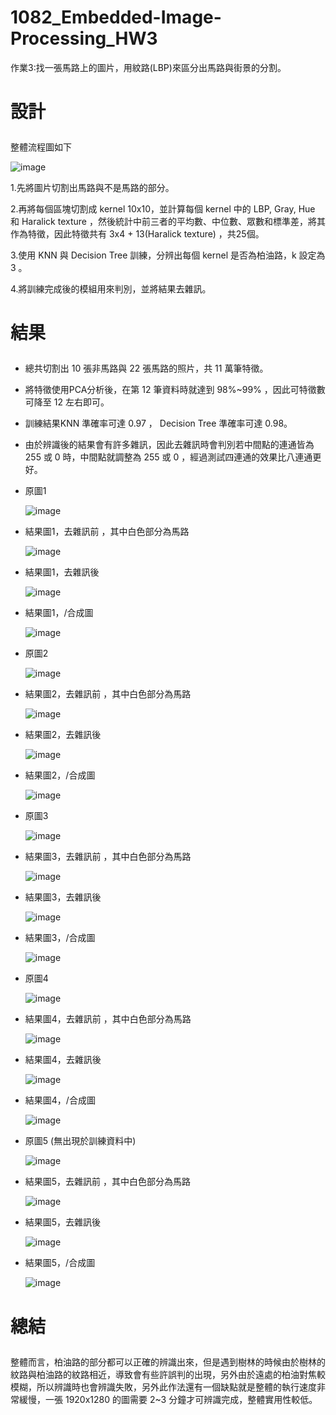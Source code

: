 # 1082_Embedded-Image-Processing_HW3

作業3:找一張馬路上的圖片，用紋路(LBP)來區分出馬路與街景的分割。

# 設計 </p>

整體流程圖如下</p>
![image](https://github.com/wasteee/-1082_Embedded-Image-Processing_HW3/blob/master/image/others/model.png)

1.先將圖片切割出馬路與不是馬路的部分。</p>
2.再將每個區塊切割成 kernel 10x10，並計算每個 kernel 中的 LBP, Gray, Hue 和 Haralick texture ，然後統計中前三者的平均數、中位數、眾數和標準差，將其作為特徵，因此特徵共有 3x4 + 13(Haralick texture) ，共25個。</p>
3.使用 KNN 與 Decision Tree 訓練，分辨出每個 kernel 是否為柏油路，k 設定為 3 。</p>
4.將訓練完成後的模組用來判別，並將結果去雜訊。</p>

# 結果 </p>
- 總共切割出 10 張非馬路與 22 張馬路的照片，共 11 萬筆特徵。</p>
- 將特徵使用PCA分析後，在第 12 筆資料時就達到 98%~99% ，因此可特徵數可降至 12 左右即可。</p>
- 訓練結果KNN 準確率可達 0.97 ， Decision Tree 準確率可達 0.98。</p>
- 由於辨識後的結果會有許多雜訊，因此去雜訊時會判別若中間點的連通皆為 255 或 0 時，中間點就調整為 255 或 0 ，經過測試四連通的效果比八連通更好。</p>

- 原圖1</p>
![image](https://github.com/wasteee/-1082_Embedded-Image-Processing_HW3/blob/master/image/fullroad/road9.jpg)
- 結果圖1，去雜訊前 ，其中白色部分為馬路</p>
![image](https://github.com/wasteee/-1082_Embedded-Image-Processing_HW3/blob/master/image/outputs/Final_f_dt_v2_p9_b.jpg)
- 結果圖1，去雜訊後</p>
![image](https://github.com/wasteee/-1082_Embedded-Image-Processing_HW3/blob/master/image/outputs/Final_f_dt_v2_p9_a.jpg)
- 結果圖1，/合成圖</p>
![image](https://github.com/wasteee/-1082_Embedded-Image-Processing_HW3/blob/master/image/outputs/0com.jpg)
- 原圖2</p>
![image](https://github.com/wasteee/-1082_Embedded-Image-Processing_HW3/blob/master/image/fullroad/road13.jpg)
- 結果圖2，去雜訊前 ，其中白色部分為馬路</p>
![image](https://github.com/wasteee/-1082_Embedded-Image-Processing_HW3/blob/master/image/outputs/Final_f_dt_v2_p11_b.jpg)
- 結果圖2，去雜訊後</p>
![image](https://github.com/wasteee/-1082_Embedded-Image-Processing_HW3/blob/master/image/outputs/Final_f_dt_v2_p11_a.jpg)
- 結果圖2，/合成圖</p>
![image](https://github.com/wasteee/-1082_Embedded-Image-Processing_HW3/blob/master/image/outputs/1com.jpg)
- 原圖3</p>
![image](https://github.com/wasteee/-1082_Embedded-Image-Processing_HW3/blob/master/image/fullroad/road4.jpg)
- 結果圖3，去雜訊前 ，其中白色部分為馬路</p>
![image](https://github.com/wasteee/-1082_Embedded-Image-Processing_HW3/blob/master/image/outputs/Final_f_dt_v2_p12_b.jpg)
- 結果圖3，去雜訊後</p>
![image](https://github.com/wasteee/-1082_Embedded-Image-Processing_HW3/blob/master/image/outputs/Final_f_dt_v2_p12_a.jpg)
- 結果圖3，/合成圖</p>
![image](https://github.com/wasteee/-1082_Embedded-Image-Processing_HW3/blob/master/image/outputs/2com.jpg)
- 原圖4</p>
![image](https://github.com/wasteee/-1082_Embedded-Image-Processing_HW3/blob/master/image/fullroad/road12.jpg)
- 結果圖4，去雜訊前 ，其中白色部分為馬路</p>
![image](https://github.com/wasteee/-1082_Embedded-Image-Processing_HW3/blob/master/image/outputs/Final_f_dt_v2_p13_b.jpg)
- 結果圖4，去雜訊後</p>
![image](https://github.com/wasteee/-1082_Embedded-Image-Processing_HW3/blob/master/image/outputs/Final_f_dt_v2_p13_a.jpg)
- 結果圖4，/合成圖</p>
![image](https://github.com/wasteee/-1082_Embedded-Image-Processing_HW3/blob/master/image/outputs/3com.jpg)
- 原圖5 (無出現於訓練資料中)</p>
![image](https://github.com/wasteee/-1082_Embedded-Image-Processing_HW3/blob/master/image/fullroad/road21.jpg)
- 結果圖5，去雜訊前 ，其中白色部分為馬路</p>
![image](https://github.com/wasteee/-1082_Embedded-Image-Processing_HW3/blob/master/image/outputs/Final_f_dt_v2_p14_b.jpg)
- 結果圖5，去雜訊後</p>
![image](https://github.com/wasteee/-1082_Embedded-Image-Processing_HW3/blob/master/image/outputs/Final_f_dt_v2_p14_a.jpg)
- 結果圖5，/合成圖</p>
![image](https://github.com/wasteee/-1082_Embedded-Image-Processing_HW3/blob/master/image/outputs/4com.jpg)

# 總結 </p>
整體而言，柏油路的部分都可以正確的辨識出來，但是遇到樹林的時候由於樹林的紋路與柏油路的紋路相近，導致會有些許誤判的出現，另外由於遠處的柏油對焦較模糊，所以辨識時也會辨識失敗，另外此作法還有一個缺點就是整體的執行速度非常緩慢，一張 1920x1280 的圖需要 2~3 分鐘才可辨識完成，整體實用性較低。
